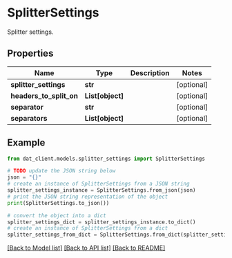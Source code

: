 # SplitterSettings

Splitter settings.

## Properties

Name | Type | Description | Notes
------------ | ------------- | ------------- | -------------
**splitter_settings** | **str** |  | [optional] 
**headers_to_split_on** | **List[object]** |  | [optional] 
**separator** | **str** |  | [optional] 
**separators** | **List[object]** |  | [optional] 

## Example

```python
from dat_client.models.splitter_settings import SplitterSettings

# TODO update the JSON string below
json = "{}"
# create an instance of SplitterSettings from a JSON string
splitter_settings_instance = SplitterSettings.from_json(json)
# print the JSON string representation of the object
print(SplitterSettings.to_json())

# convert the object into a dict
splitter_settings_dict = splitter_settings_instance.to_dict()
# create an instance of SplitterSettings from a dict
splitter_settings_from_dict = SplitterSettings.from_dict(splitter_settings_dict)
```
[[Back to Model list]](../README.md#documentation-for-models) [[Back to API list]](../README.md#documentation-for-api-endpoints) [[Back to README]](../README.md)



